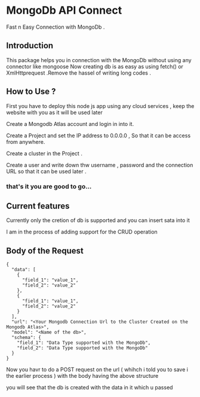 # MongoDb API Connect

<p> Fast n Easy Connection with MongoDb .</p>

## Introduction

<p> This package helps you in connection with the MongoDb without using any connector like mongoose Now creating db is as easy as using fetch() or XmlHttprequest .Remove the hassel of writing long codes .</p>

## How to Use ?
<p> First you have to deploy this node js app using any cloud services , keep the website with you as it will be used later</p>
<p> Create a Mongodb Atlas account and login in into it.</p>
<p> Create a Project and set the IP address to 0.0.0.0 , So that it can be access from anywhere.</p>
<p> Create a cluster in the Project .</p>
<p> Create a user and write down thw username , password and the connection URL so that it can be used later .</p>

### that's it you are good to go...
## Current features
<p> Currently only the cretion of db is supported and you can insert sata into it</p>
<p> I am in the process of adding support for the CRUD operation</p>

## Body of the Request

```
{
  "data": [
    {
      "field_1": "value_1",
      "field_2": "value_2"
    },
    {
      "field_1": "value_1",
      "field_2": "value_2"
    }
  ],
  "url": "<Your Mongodb Connection Url to the Cluster Created on the Mongodb Atlas>",
  "model": "<Name of the db>",
  "schema": {
    "field_1": "Data Type supported with the MongoDb",
    "field_2": "Data Type supported with the MongoDb"
  }
}
```
<p> Now you havr to do a POST request on the url ( whihch i told you to save i the earlier process ) with the body having the above structure </p>
<p> you will see that the db is created with the data in it which u passed</p>
